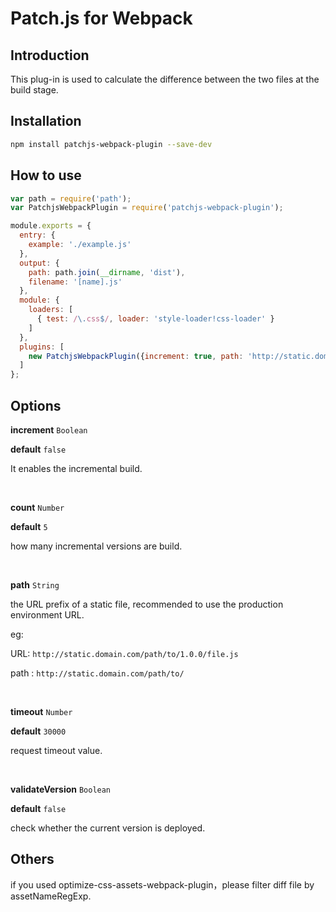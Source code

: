 # Patch.js for Webpack


## Introduction

This plug-in is used to calculate the difference between the two files at the build stage.

## Installation

```bash
npm install patchjs-webpack-plugin --save-dev
```

## How to use

```js
var path = require('path');
var PatchjsWebpackPlugin = require('patchjs-webpack-plugin');

module.exports = {
  entry: {
    example: './example.js'
  },
  output: {
    path: path.join(__dirname, 'dist'),
    filename: '[name].js'
  },
  module: {
    loaders: [
      { test: /\.css$/, loader: 'style-loader!css-loader' }
    ]
  },
  plugins: [
    new PatchjsWebpackPlugin({increment: true, path: 'http://static.domain.com/path/to/'})
  ]
};

```

## Options

**increment** `Boolean`

**default** `false`

It enables the incremental build.

<br/>

**count** `Number`

**default** `5`

how many incremental versions are build.

<br/>

**path** `String`

the URL prefix of a static file, recommended to use the production environment URL.

eg: 

URL: `http://static.domain.com/path/to/1.0.0/file.js`

path : `http://static.domain.com/path/to/`

<br/>

**timeout** `Number`

**default** `30000`

request timeout value.

<br/>

**validateVersion** `Boolean`

**default** `false`

check whether the current version is deployed.


## Others 

if you used optimize-css-assets-webpack-plugin，please filter diff file by assetNameRegExp.









